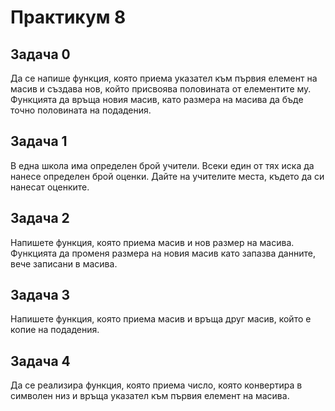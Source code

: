 # Практикум 8

## Задача 0
Да се напише функция, която приема указател към първия елемент на масив и създава нов, който присвоява половината от елементите му.
Функцията да връща новия масив, като размера на масива да бъде точно половината на подадения.

## Задача 1
В една школа има определен брой учители. Всеки един от тях иска да нанесе определен брой оценки. Дайте на учителите места, където да си нанесат оценките.

## Задача 2
Напишете функция, която приема масив и нов размер на масива. Функцията да променя размера на новия масив като запазва данните, вече записани в масива.

## Задача 3
Напишете функция, която приема масив и връща друг масив, който е копие на подадения.

## Задача 4
Да се реализира функция, която приема число, която конвертира в символен низ и връща указател към първия елемент на масива.

